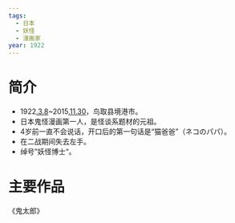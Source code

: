 ```yaml
---
tags:
  - 日本
  - 妖怪
  - 漫画家
year: 1922
---
```

# 简介

- 1922[.3.8](2024-03-08.md)~2015[.11.30](2024-11-30.md)，鸟取县境港市。
- 日本鬼怪漫画第一人，是怪谈系题材的元祖。
- 4岁前一直不会说话，开口后的第一句话是“猫爸爸”（ネコのパパ）。
- 在二战期间失去左手。
- 绰号”妖怪博士“。
# 主要作品

《鬼太郎》